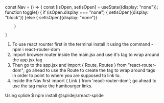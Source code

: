 const Nav = () => {
  const [isOpen, setIsOpen] = useState({display: "none"});
    function toggle() {
        if (isOpen.display === "none") {
            setIsOpen({display: "block"})
        }else {
            setIsOpen({display: "none"})

        }
        
    }


1. To use react rounter first in the terminal install it using the command - npm i react-router-dom
2. Import browser router inside the main.jsx and use it's tag to wrap around the app.jsx tag
3. Then go to the app.jsx and import { Route, Routes } from "react-router-dom"; go ahead to use the Route to create the <Routes> tag to wrap around <Route>tags in order to point to where you are supposed to link to. 
4. Inside the Nav  first import { Link } from 'react-router-dom'; go ahead to use the <Link> tag make the hambourger links.


Using splide 
$ npm install @splidejs/react-splide